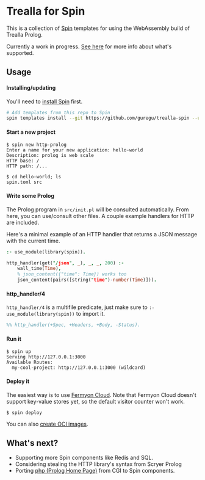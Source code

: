 # Trealla for Spin

This is a collection of [Spin](http://spin.fermyon.dev) templates for using the WebAssembly build of Trealla Prolog.

Currently a work in progress. [See here](https://github.com/guregu/trealla#spin-components) for more info about what's supported.

## Usage

#### Installing/updating

You'll need to [install Spin](https://developer.fermyon.com/spin/install) first.

```bash
# Add templates from this repo to Spin
spin templates install --git https://github.com/guregu/trealla-spin --update
```

#### Start a new project

```console
$ spin new http-prolog
Enter a name for your new application: hello-world
Description: prolog is web scale
HTTP base: /
HTTP path: /...

$ cd hello-world; ls 
spin.toml src
```

#### Write some Prolog

The Prolog program in `src/init.pl` will be consulted automatically.
From here, you can use/consult other files. A couple example handlers for HTTP are included.

Here's a minimal example of an HTTP handler that returns a JSON message with the current time.

```prolog
:- use_module(library(spin)).

http_handler(get("/json", _), _, _, 200) :-
	wall_time(Time),
	% json_content({"time": Time}) works too
	json_content(pairs([string("time")-number(Time)])).
```

#### http_handler/4

`http_handler/4` is a multifile predicate, just make sure to `:- use_module(library(spin))` to import it.

```prolog
%% http_handler(+Spec, +Headers, +Body, -Status).
```

#### Run it

```console
$ spin up
Serving http://127.0.0.1:3000
Available Routes:
  my-cool-project: http://127.0.0.1:3000 (wildcard)
```

#### Deploy it

The easiest way is to use [Fermyon Cloud](http://cloud.fermyon.com).
Note that Fermyon Cloud doesn't support key-value stores yet, so the default visitor counter won't work.

```console
$ spin deploy
```

You can also [create OCI images](https://developer.fermyon.com/spin/spin-oci).

## What's next?

- Supporting more Spin components like Redis and SQL.
- Considering stealing the HTTP library's syntax from Scryer Prolog
- Porting [php (Prolog Home Page)](http://github.com/guregu/php) from CGI to Spin components.

